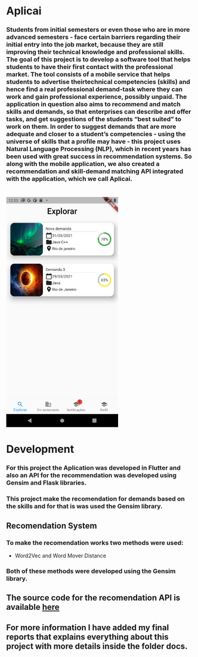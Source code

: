 # Aplicai

### Students from initial semesters or even those who are in more advanced semesters - face certain barriers regarding their initial entry into the job market, because they are still improving their technical knowledge and professional skills. The goal of this project is to develop a software tool that helps students to have their first contact with the professional market. The tool consists of a mobile service that helps students to advertise theirtechnical competencies (skills) and hence find a real professional demand-task where they can work and gain professional experience, possibly unpaid. The application in question also aims to recommend and match skills and demands, so that enterprises can describe and offer tasks, and get suggestions of the students “best suited” to work on them. In order to suggest demands that are more adequate and closer to a student’s competencies - using the universe of skills that a profile may have - this project uses Natural Language Processing (NLP), which in recent years has been used with great success in recommendation systems. So along with the mobile application, we also created a recommendation and skill-demand matching API integrated with the application, which we call Aplicai.

# 

<img src="docs/recomendação.png" alt="drawing" width="300"/>

# Development
### For this project the Aplication was developed in Flutter and also an API for the recommendation was developed using Gensim and Flask libraries.

### This project make the recomendation for demands based on the skills and for that is was used the Gensim library.

## Recomendation System
### To make the recomendation works two methods were used: 
* Word2Vec and Word Mover Distance
### Both of these methods were developed using the Gensim library.

## The source code for the recomendation API is available [here](https://github.com/hugomachado93/aplicai-api)

## For more information I have added my final reports that explains everything about this project with more details inside the folder docs.